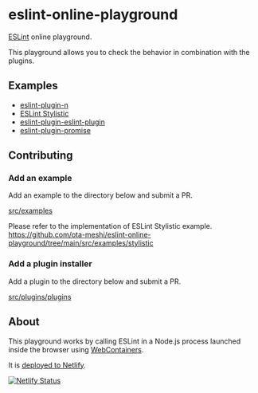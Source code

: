 # eslint-online-playground

[ESLint](https://eslint.org/) online playground.

This playground allows you to check the behavior in combination with the plugins.

## Examples

- [eslint-plugin-n](https://eslint-online-playground.netlify.app/#eslint-plugin-n)
- [ESLint Stylistic](https://eslint-online-playground.netlify.app/#ESLintStylistic)
- [eslint-plugin-eslint-plugin](https://eslint-online-playground.netlify.app/#eslint-plugin-eslint-plugin)
- [eslint-plugin-promise](https://eslint-online-playground.netlify.app/#eslint-plugin-promise)

## Contributing

### Add an example

Add an example to the directory below and submit a PR.

[src/examples](https://github.com/ota-meshi/eslint-online-playground/tree/main/src/examples)

Please refer to the implementation of ESLint Stylistic example.  
<https://github.com/ota-meshi/eslint-online-playground/tree/main/src/examples/stylistic>

### Add a plugin installer

Add a plugin to the directory below and submit a PR.

[src/plugins/plugins](https://github.com/ota-meshi/eslint-online-playground/tree/main/src/plugins/plugins)

## About

This playground works by calling ESLint in a Node.js process launched inside the browser using [WebContainers](https://webcontainers.io/).

It is [deployed to Netlify](https://eslint-online-playground.netlify.app/).

[![Netlify Status](https://api.netlify.com/api/v1/badges/2d9757d5-f0ac-4cd1-8b30-e1b9941edba4/deploy-status)](https://app.netlify.com/sites/eslint-online-playground/deploys)
